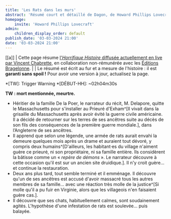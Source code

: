 ```yaml
---
title: 'Les Rats dans les murs'
abstract: 'Résumé court et détaillé de Dagon, de Howard Phillips Lovecraft, en collaboration non-commerciale avec Bragelonne !'
homepage:
    invite: 'Howard Phillips Lovecraft'
admin:
    children_display_order: default
publish_date: '03-03-2024 21:00'
date: '03-03-2024 21:00'
---
```


[[a]]
| Cette page résume [l'_Horrifique Histoire_ diffusée actuellement en live par Vincent Chabrette](https://www.twitch.tv/vchabrette), en collaboration non-rémunérée avec les [Éditions Bragelonne](https://www.bragelonne.fr).
|
| Le résumé est écrit au fur et a mesure de l'histoire : il est **garanti sans spoil !** Pour avoir une version à jour, actualisez la page.

*[TW]: Trigger Warning
*[DÉBUT-HH]: ~02h04m30s

**TW : mort mentionnée, meurtre.**

- Héritier de la famille De la Poer, le narrateur du récit, M. Delapore, quitte le Massachusetts pour s'installer au Prieuré d'Exham^[Il vivait dans la grisaille du Massachusetts après avoir évité la guerre civile américaine. Il a décidé de retourner sur les terres de ses ancêtres suite au décès de son fils des conséquences de la première guerre mondiale.], dans l’Angleterre de ses ancêtres.
- Il apprend que selon une légende, une armée de rats aurait envahi la demeure quelques mois après un drame et auraient tout dévoré, y compris deux humains^[D'ailleurs, les habitant·es du village n'aiment guère ce prieuré, ni son propriétaire, ni sa famille entière. Ils considèrent la bâtisse comme un « _repère de démons_ ». Le narrateur découvre à cette occasion qu'il est sur un ancien site druidique.]. Il n'y croit guère… et continue la restauration.
- Deux ans plus tard, tout semble terminé et il emménage. Il découvre qu'un de ses ancêtres est accusé d'avoir massacré tous les autres membres de sa famille… avec une réaction très molle de la justice^[Si molle qu'il a pu fuir en Virginie, alors que les villageois n'en faisaient guère cas.].
- Il découvre que ses chats, habituellement calmes, sont soudainement agités. L'hypothèse d'une infestation de rats est soulevée… puis balayée.